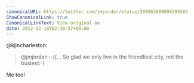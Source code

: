 ```yaml
---
canonicalURL: https://twitter.com/jmjordan/status/280862688899395585
ShowCanonicalLink: true
CanonicalLinkText: View original on
date: 2012-12-18T02:30:57+00:00
---
```

@kjincharleston:

> @jmjordan :-((... So glad we only live in the friendliest city, not the busiest:-)

Me too!